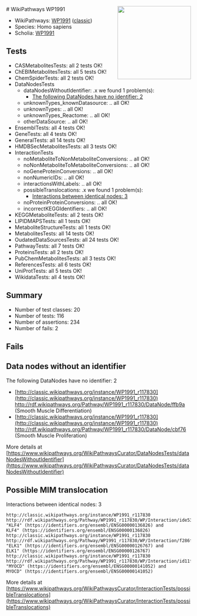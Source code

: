 <img style="float: right; width: 200px" src="https://upload.wikimedia.org/wikipedia/commons/thumb/8/83/Wplogo_with_text_500.png/640px-Wplogo_with_text_500.png" />
# WikiPathways WP1991

* WikiPathways: [WP1991](https://wikipathways.org/pathways/WP1991) ([classic](https://classic.wikipathways.org/instance/WP1991))
* Species: Homo sapiens
* Scholia: [WP1991](https://scholia.toolforge.org/wikipathways/WP1991)
## Tests
* CASMetabolitesTests: all 2 tests OK!
* ChEBIMetabolitesTests: all 5 tests OK!
* ChemSpiderTests: all 2 tests OK!
* DataNodesTests
    * dataNodesWithoutIdentifier: .x we found 1 problem(s):
        * [The following DataNodes have no identifier: 2](#d2d32fa1)
    * unknownTypes_knownDatasource: .. all OK!
    * unknownTypes: .. all OK!
    * unknownTypes_Reactome: .. all OK!
    * otherDataSource: .. all OK!
* EnsemblTests: all 4 tests OK!
* GeneTests: all 4 tests OK!
* GeneralTests: all 14 tests OK!
* HMDBSecMetabolitesTests: all 3 tests OK!
* InteractionTests
    * noMetaboliteToNonMetaboliteConversions: .. all OK!
    * noNonMetaboliteToMetaboliteConversions: .. all OK!
    * noGeneProteinConversions: .. all OK!
    * nonNumericIDs: .. all OK!
    * interactionsWithLabels: .. all OK!
    * possibleTranslocations: .x we found 1 problem(s):
        * [Interactions between identical nodes: 3](#1c118208)
    * noProteinProteinConversions: .. all OK!
    * incorrectKEGGIdentifiers: .. all OK!
* KEGGMetaboliteTests: all 2 tests OK!
* LIPIDMAPSTests: all 1 tests OK!
* MetaboliteStructureTests: all 1 tests OK!
* MetabolitesTests: all 14 tests OK!
* OudatedDataSourcesTests: all 24 tests OK!
* PathwayTests: all 7 tests OK!
* ProteinsTests: all 2 tests OK!
* PubChemMetabolitesTests: all 3 tests OK!
* ReferencesTests: all 6 tests OK!
* UniProtTests: all 5 tests OK!
* WikidataTests: all 4 tests OK!


## Summary

* Number of test classes: 20
* Number of tests: 116
* Number of assertions: 234
* Number of fails: 2

## Fails

<a name="d2d32fa1" />

## Data nodes without an identifier

The following DataNodes have no identifier: 2

* [http://classic.wikipathways.org/instance/WP1991_r117830](http://classic.wikipathways.org/instance/WP1991_r117830) http://rdf.wikipathways.org/Pathway/WP1991_r117830/DataNode/ffb9a (Smooth Muscle Differentiation)
* [http://classic.wikipathways.org/instance/WP1991_r117830](http://classic.wikipathways.org/instance/WP1991_r117830) http://rdf.wikipathways.org/Pathway/WP1991_r117830/DataNode/cbf76 (Smooth Muscle Proliferation)


More details at [https://www.wikipathways.org/WikiPathwaysCurator/DataNodesTests/dataNodesWithoutIdentifier](https://www.wikipathways.org/WikiPathwaysCurator/DataNodesTests/dataNodesWithoutIdentifier)

<a name="1c118208" />

## Possible MIM translocation

Interactions between identical nodes: 3
```
http://classic.wikipathways.org/instance/WP1991_r117830 http://rdf.wikipathways.org/Pathway/WP1991_r117830/WP/Interaction/ide5359fbd "KLF4" (https://identifiers.org/ensembl/ENSG00000136826) and 
KLF4" (https://identifiers.org/ensembl/ENSG00000136826)
http://classic.wikipathways.org/instance/WP1991_r117830 http://rdf.wikipathways.org/Pathway/WP1991_r117830/WP/Interaction/f286f "ELK1" (https://identifiers.org/ensembl/ENSG00000126767) and 
ELK1" (https://identifiers.org/ensembl/ENSG00000126767)
http://classic.wikipathways.org/instance/WP1991_r117830 http://rdf.wikipathways.org/Pathway/WP1991_r117830/WP/Interaction/id11f31ff5 "MYOCD" (https://identifiers.org/ensembl/ENSG00000141052) and 
MYOCD" (https://identifiers.org/ensembl/ENSG00000141052)
```

More details at [https://www.wikipathways.org/WikiPathwaysCurator/InteractionTests/possibleTranslocations](https://www.wikipathways.org/WikiPathwaysCurator/InteractionTests/possibleTranslocations)

